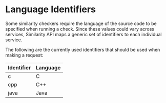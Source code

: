 # Language Identifiers

Some similarity checkers require the language of the source code to be specified when running a check. Since these values could vary across services, Similarity API maps a generic set of identifiers to each individual service.

The following are the currently used identifiers that should be used when making a request:

Identifier | Language
---------- | --------
c | C
cpp | C++
java | Java
